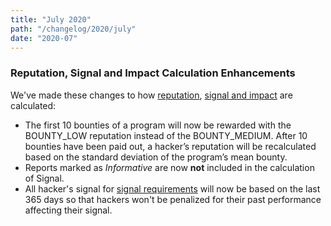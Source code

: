 ```yaml
---
title: "July 2020"
path: "/changelog/2020/july"
date: "2020-07"
---
```


### Reputation, Signal and Impact Calculation Enhancements
We've made these changes to how [reputation](/hackers/reputation.html), [signal and impact](/hackers/signal-and-impact.html) are calculated:  
* The first 10 bounties of a program will now be rewarded with the BOUNTY\_LOW reputation instead of the BOUNTY\_MEDIUM. After 10 bounties have been paid out, a hacker’s reputation will be recalculated based on the standard deviation of the program’s mean bounty.
* Reports marked as *Informative* are now **not** included in the calculation of Signal.
* All hacker's signal for [signal requirements](/hackers/restricted-from-submissions.html#signal-requirements) will now be based on the last 365 days so that hackers won't be penalized for their past performance affecting their signal.
